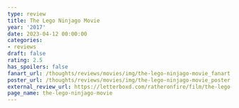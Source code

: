 ```yaml
---
type: review
title: The Lego Ninjago Movie
year: '2017'
date: 2023-04-12 00:00:00
categories:
- reviews
draft: false
rating: 2.5
has_spoilers: false
fanart_url: /thoughts/reviews/movies/img/the-lego-ninjago-movie_fanart.png
poster_url: /thoughts/reviews/movies/img/the-lego-ninjago-movie_poster.png
external_review_url: https://letterboxd.com/ratheronfire/film/the-lego-ninjago-movie/
page_name: the-lego-ninjago-movie
---
```


